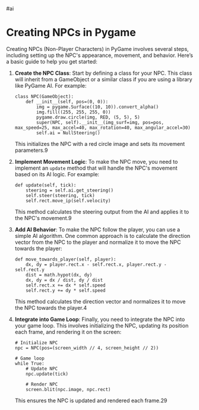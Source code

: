 #ai 
# Creating NPCs in Pygame


Creating NPCs (Non-Player Characters) in PyGame involves several steps, including setting up the NPC's appearance, movement, and behavior. Here’s a basic guide to help you get started:

1. **Create the NPC Class**: Start by defining a class for your NPC. This class will inherit from a GameObject or a similar class if you are using a library like PyGame AI. For example:
    
    ```
    class NPC(GameObject):
        def __init__(self, pos=(0, 0)):
            img = pygame.Surface((10, 10)).convert_alpha()
            img.fill((255, 255, 255, 0))
            pygame.draw.circle(img, RED, (5, 5), 5)
            super(NPC, self).__init__(img_surf=img, pos=pos, max_speed=25, max_accel=40, max_rotation=40, max_angular_accel=30)
            self.ai = NullSteering()
    ```
    
    This initializes the NPC with a red circle image and sets its movement parameters.9
    
2. **Implement Movement Logic**: To make the NPC move, you need to implement an `update` method that will handle the NPC's movement based on its AI logic. For example:
    
    ```
    def update(self, tick):
        steering = self.ai.get_steering()
        self.steer(steering, tick)
        self.rect.move_ip(self.velocity)
    ```
    
    This method calculates the steering output from the AI and applies it to the NPC's movement.9
    
3. **Add AI Behavior**: To make the NPC follow the player, you can use a simple AI algorithm. One common approach is to calculate the direction vector from the NPC to the player and normalize it to move the NPC towards the player:
    
    ```
    def move_towards_player(self, player):
        dx, dy = player.rect.x - self.rect.x, player.rect.y - self.rect.y
        dist = math.hypot(dx, dy)
        dx, dy = dx / dist, dy / dist
        self.rect.x += dx * self.speed
        self.rect.y += dy * self.speed
    ```
    
    This method calculates the direction vector and normalizes it to move the NPC towards the player.4
    
4. **Integrate into Game Loop**: Finally, you need to integrate the NPC into your game loop. This involves initializing the NPC, updating its position each frame, and rendering it on the screen:
    
    ```
    # Initialize NPC
    npc = NPC(pos=(screen_width // 4, screen_height // 2))
    
    # Game loop
    while True:
        # Update NPC
        npc.update(tick)
        
        # Render NPC
        screen.blit(npc.image, npc.rect)
    ```
    
    This ensures the NPC is updated and rendered each frame.29